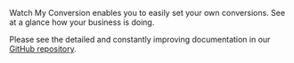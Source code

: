 <div class="small-content">
  <p>Watch My Conversion enables you to easily set your own conversions. See at a glance how your business is doing.</p>

  <p class="small">Please see the detailed and constantly improving documentation in our <a href="https://github.com/mcoevert/WatchMyConversion" target="_blank">GitHub repository</a>.</p>
</div>